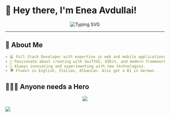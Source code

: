 # 👋 Hey there, I'm **Enea Avdullai**!

<div align="center">
  <img src="https://readme-typing-svg.demolab.com?font=Fira+Code&size=24&pause=1000&color=00A3FF&center=true&vCenter=true&width=500&lines=Full+Stack+Web+Developer;SwiftUI+%26+UIKit+Expert;Research+%26+Innovation+Enthusiast;Always+Learning+%F0%9F%93%9A" alt="Typing SVG" />
</div>

---

## 🚀 **About Me**

```yaml
- 💻 Full Stack Developer with expertise in web and mobile applications.
- 🍎 Passionate about creating with SwiftUI, UIKit, and modern frameworks.
- 🔬 Always innovating and experimenting with new technologies.
- 🌍 Fluent in English, Italian, Albanian. Also got a B1 in German.
```

## 🦸🏻‍♂️ **Anyone needs a Hero**

<div align="center"> <img src="https://skillicons.dev/icons?i=aws,azure,react,html,js,php,mysql,python,django,flutter,c,docker,kubernetes,figma,swift&perline=8" /> </div>

  
<div align="left">
 <br>
 <a href="https://github.com/EneaAvdullai">
    <img src="https://komarev.com/ghpvc/?username=Skjolberg&style=for-the-badge">
  </a>
 <br>
</div>

